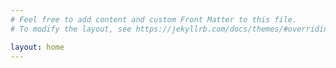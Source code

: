 ```yaml
---
# Feel free to add content and custom Front Matter to this file.
# To modify the layout, see https://jekyllrb.com/docs/themes/#overriding-theme-defaults

layout: home
---
```

<!-- https://i.ebayimg.com/images/g/KooAAOSwxeNjmder/s-l500.png -->
